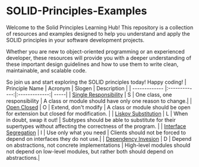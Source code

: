 # SOLID-Principles-Examples
Welcome to the Solid Principles Learning Hub! This repository is a collection of resources and examples designed to help you understand and apply the SOLID principles in your software development projects.

Whether you are new to object-oriented programming or an experienced developer, these resources will provide you with a deeper understanding of these important design guidelines and how to use them to write clean, maintainable, and scalable code.

So join us and start exploring the SOLID principles today! Happy coding!
| Principle Name        | Acronym           | Slogen | Description  |
| ------------- |:-------------:|:-------------:| -----|
| [Single Responsibility](https://github.com/RavidEliyahu/SOLID-Principles-Examples/tree/main/SOLID/SRP) | S | One class, one responsibility | A class or module should have only one reason to change.| 
| [Open Closed](https://github.com/RavidEliyahu/SOLID-Principles-Examples/tree/main/SOLID/OCP) | O | Extend, don't modify | A class or module should be open for extension but closed for modification. | 
| [Liskov Substitution](https://github.com/RavidEliyahu/SOLID-Principles-Examples/tree/main/SOLID/LSP) | L | When in doubt, swap it out! | Subtypes should be able to substitute for their supertypes without affecting the correctness of the program. | 
| [Interface Segregation](https://github.com/RavidEliyahu/SOLID-Principles-Examples/tree/main/SOLID/ISP) | I | Use only what you need | Clients should not be forced to depend on interfaces they do not use.| 
| [Dependency Invesion](https://github.com/RavidEliyahu/SOLID-Principles-Examples/tree/main/SOLID/DIP) | D | Depend on abstractions, not concrete implementations | High-level modules should not depend on low-level modules, but rather both should depend on abstractions.| 
